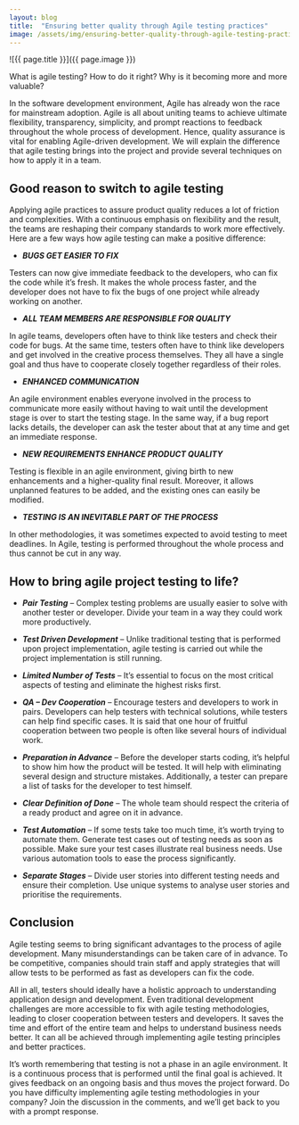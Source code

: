 ```yaml
---
layout: blog
title:  "Ensuring better quality through Agile testing practices"
image: /assets/img/ensuring-better-quality-through-agile-testing-practices.jpg
---
```


![{{ page.title }}]({{ page.image }})

What is agile testing? How to do it right? Why is it becoming more and more valuable?

In the software development environment, Agile has already won the race for mainstream adoption. Agile is all about uniting teams to achieve ultimate flexibility, transparency, simplicity, and prompt reactions to feedback throughout the whole process of development. Hence, quality assurance is vital for enabling Agile-driven development. We will explain the difference that agile testing brings into the project and provide several techniques on how to apply it in a team.

## Good reason to switch to agile testing
Applying agile practices to assure product quality reduces a lot of friction and complexities. With a continuous emphasis on flexibility and the result, the teams are reshaping their company standards to work more effectively. Here are a few ways how agile testing can make a positive difference:
 
- ***BUGS GET EASIER TO FIX***

Testers can now give immediate feedback to the developers, who can fix the code while it’s fresh. It makes the whole process faster, and the developer does not have to fix the bugs of one project while already working on another.
 
- ***ALL TEAM MEMBERS ARE RESPONSIBLE FOR QUALITY***

In agile teams, developers often have to think like testers and check their code for bugs. At the same time, testers often have to think like developers and get involved in the creative process themselves. They all have a single goal and thus have to cooperate closely together regardless of their roles.
 
- ***ENHANCED COMMUNICATION***

An agile environment enables everyone involved in the process to communicate more easily without having to wait until the development stage is over to start the testing stage. In the same way, if a bug report lacks details, the developer can ask the tester about that at any time and get an immediate response.
 
- ***NEW REQUIREMENTS ENHANCE PRODUCT QUALITY***

Testing is flexible in an agile environment, giving birth to new enhancements and a higher-quality final result. Moreover, it allows unplanned features to be added, and the existing ones can easily be modified.
 
- ***TESTING IS AN INEVITABLE PART OF THE PROCESS***

In other methodologies, it was sometimes expected to avoid testing to meet deadlines. In Agile, testing is performed throughout the whole process and thus cannot be cut in any way.
 

## How to bring agile project testing to life?

- ***Pair Testing*** – Complex testing problems are usually easier to solve with another tester or developer. Divide your team in a way they could work more productively.
  
- ***Test Driven Development*** – Unlike traditional testing that is performed upon project implementation, agile testing is carried out while the project implementation is still running.
  
- ***Limited Number of Tests*** – It’s essential to focus on the most critical aspects of testing and eliminate the highest risks first.
  
- ***QA – Dev Cooperation*** – Encourage testers and developers to work in pairs. Developers can help testers with technical solutions, while testers can help find specific cases. It is said that one hour of fruitful cooperation between two people is often like several hours of individual work.

- ***Preparation in Advance*** – Before the developer starts coding, it’s helpful to show him how the product will be tested. It will help with eliminating several design and structure mistakes. Additionally, a tester can prepare a list of tasks for the developer to test himself.
  
- ***Clear Definition of Done*** – The whole team should respect the criteria of a ready product and agree on it in advance.
 
- ***Test Automation*** – If some tests take too much time, it’s worth trying to automate them. Generate test cases out of testing needs as soon as possible. Make sure your test cases illustrate real business needs. Use various automation tools to ease the process significantly.
  
- ***Separate Stages*** – Divide user stories into different testing needs and ensure their completion. Use unique systems to analyse user stories and prioritise the requirements.

## Conclusion
Agile testing seems to bring significant advantages to the process of agile development. Many misunderstandings can be taken care of in advance. To be competitive, companies should train staff and apply strategies that will allow tests to be performed as fast as developers can fix the code.

All in all, testers should ideally have a holistic approach to understanding application design and development. Even traditional development challenges are more accessible to fix with agile testing methodologies, leading to closer cooperation between testers and developers. It saves the time and effort of the entire team and helps to understand business needs better. It can all be achieved through implementing agile testing principles and better practices.

It’s worth remembering that testing is not a phase in an agile environment. It is a continuous process that is performed until the final goal is achieved. It gives feedback on an ongoing basis and thus moves the project forward. Do you have difficulty implementing agile testing methodologies in your company? Join the discussion in the comments, and we’ll get back to you with a prompt response.


